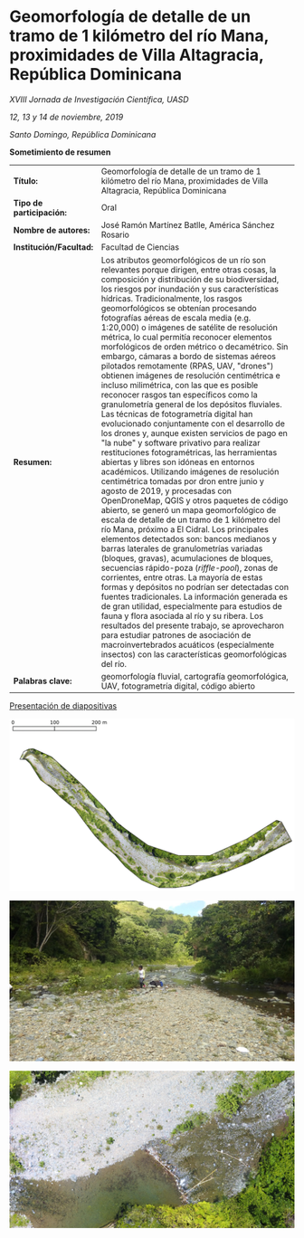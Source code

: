 # Geomorfología de detalle de un tramo de 1 kilómetro del río Mana, proximidades de Villa Altagracia, República Dominicana

*XVIII Jornada de Investigación Científica, UASD*

*12, 13 y 14 de noviembre, 2019*

*Santo Domingo, República Dominicana*

**Sometimiento de resumen**

| | |
|:--|:-----------|
| **Título:** | Geomorfología de detalle de un tramo de 1 kilómetro del río Mana, proximidades de Villa Altagracia, República Dominicana |
| **Tipo de participación:** | Oral |
| **Nombre de autores:** | José Ramón Martínez Batlle, América Sánchez Rosario |
| **Institución/Facultad:** | Facultad de Ciencias |
| **Resumen:** | Los atributos geomorfológicos de un río son relevantes porque dirigen, entre otras cosas, la composición y distribución de su biodiversidad, los riesgos por inundación y sus características hídricas. Tradicionalmente, los rasgos geomorfológicos se obtenían procesando fotografías aéreas de escala media (e.g. 1:20,000) o imágenes de satélite de resolución métrica, lo cual permitía reconocer elementos morfológicos de orden métrico o decamétrico. Sin embargo, cámaras a bordo de sistemas aéreos pilotados remotamente (RPAS, UAV, "drones") obtienen imágenes de resolución centimétrica e incluso milimétrica, con las que es posible reconocer rasgos tan específicos como la granulometría general de los depósitos fluviales. Las técnicas de fotogrametría digital han evolucionado conjuntamente con el desarrollo de los drones y, aunque existen servicios de pago en "la nube" y software privativo para realizar restituciones fotogramétricas, las herramientas abiertas y libres son idóneas en entornos académicos. Utilizando imágenes de resolución centimétrica tomadas por dron entre junio y agosto de 2019, y procesadas con OpenDroneMap, QGIS y otros paquetes de código abierto, se generó un mapa geomorfológico de escala de detalle de un tramo de 1 kilómetro del río Mana, próximo a El Cidral. Los principales elementos detectados son: bancos medianos y barras laterales de granulometrías variadas (bloques, gravas), acumulaciones de bloques, secuencias rápido-poza (*riffle-pool*), zonas de corrientes, entre otras. La mayoría de estas formas y depósitos no podrían ser detectadas con fuentes tradicionales. La información generada es de gran utilidad, especialmente para estudios de fauna y flora asociada al río y su ribera. Los resultados del presente trabajo, se aprovecharon para estudiar patrones de asociación de macroinvertebrados acuáticos (especialmente insectos) con las características geomorfológicas del río. |
| **Palabras clave:** | geomorfología fluvial, cartografía geomorfológica, UAV, fotogrametría digital, código abierto |

[Presentación de diapositivas](https://geofis.github.io/geomorfologia-detalle-tramo-1km-rio-mana/)

![Mapas superpuestos](img/mapas_superpuestos.gif)

![](img/1562943725360.jpg)

![](vista-parcial.jpg)